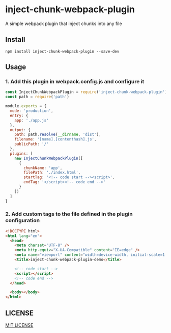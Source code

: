 # inject-chunk-webpack-plugin

A simple webpack plugin that inject chunks into any file

## Install

```
npm install inject-chunk-webpack-plugin --save-dev
```

## Usage

### 1. Add this plugin in webpack.config.js and configure it

```js
const InjectChunkWebpackPlugin = require('inject-chunk-webpack-plugin')
const path = require('path')

module.exports = {
  mode: 'production',
  entry: {
    app: './app.js'
  },
  output: {
    path: path.resolve(__dirname, 'dist'),
    filename: '[name].[contenthash].js',
    publicPath: '/'
  },
  plugins: [
    new InjectChunkWebpackPlugin([
      {
        chunkName: 'app',
        filePath: './index.html',
        startTag: '<!-- code start --><script>',
        endTag: '</script><!-- code end -->'
      }
    ])
  ]
}
```

### 2. Add custom tags to the file defined in the plugin configuration

```html
<!DOCTYPE html>
<html lang="en">
  <head>
    <meta charset="UTF-8" />
    <meta http-equiv="X-UA-Compatible" content="IE=edge" />
    <meta name="viewport" content="width=device-width, initial-scale=1.0" />
    <title>inject-chunk-webpack-plugin-demo</title>

    <!-- code start -->
    <script></script>
    <!-- code end -->
  </head>

  <body></body>
</html>
```

## LICENSE

[MIT LICENSE](./LICENSE)
